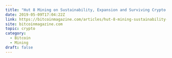 ```yaml
---
title: "Hut 8 Mining on Sustainability, Expansion and Surviving Crypto Winter"
date: 2019-05-09T17:04:22Z
link: https://bitcoinmagazine.com/articles/hut-8-mining-sustainability-expansion-and-surviving-crypto-winter/?utm_medium=RSS&utm_source=news.12bit.vn
site: bitcoinmagazine.com
topic: crypto
category:
  - Bitcoin
  - Mining
draft: false
---
```

